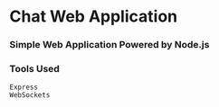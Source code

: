 # Chat Web Application
### Simple Web Application Powered by Node.js 

### Tools Used
    Express
    WebSockets